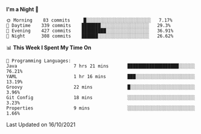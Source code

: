 <!--START_SECTION:waka-->
**I'm a Night 🦉** 

```text
🌞 Morning    83 commits     █░░░░░░░░░░░░░░░░░░░░░░░░   7.17% 
🌆 Daytime    339 commits    ███████░░░░░░░░░░░░░░░░░░   29.3% 
🌃 Evening    427 commits    █████████░░░░░░░░░░░░░░░░   36.91% 
🌙 Night      308 commits    ██████░░░░░░░░░░░░░░░░░░░   26.62%

```


📊 **This Week I Spent My Time On** 

```text
💬 Programming Languages: 
Java                     7 hrs 21 mins       ███████████████████░░░░░░   76.21% 
YAML                     1 hr 16 mins        ███░░░░░░░░░░░░░░░░░░░░░░   13.19% 
Groovy                   22 mins             █░░░░░░░░░░░░░░░░░░░░░░░░   3.96% 
Git Config               18 mins             ░░░░░░░░░░░░░░░░░░░░░░░░░   3.23% 
Properties               9 mins              ░░░░░░░░░░░░░░░░░░░░░░░░░   1.66%

```


 Last Updated on 16/10/2021
<!--END_SECTION:waka-->
